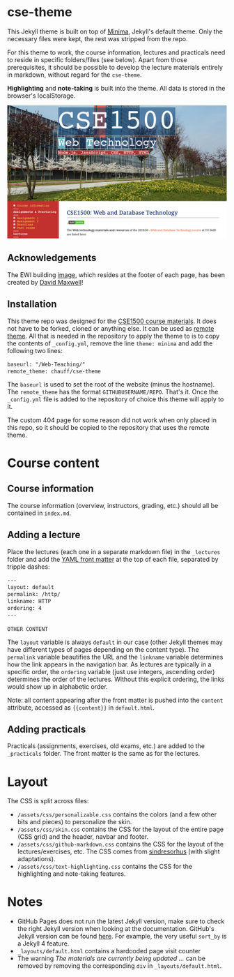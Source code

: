 # cse-theme

This Jekyll theme is built on top of [Minima](https://github.com/jekyll/minima), Jekyll's default theme. Only the necessary files were kept, the rest was stripped from the repo.

For this theme to work, the course information, lectures and practicals need to reside in specific folders/files (see below). Apart from those prerequisites, it should be possible to develop the lecture materials entirely in markdown, without regard for the `cse-theme`.

**Highlighting** and **note-taking** is built into the theme. All data is stored in the browser's localStorage.

![cse-theme preview](/screenshot.png)

## Acknowledgements

The EWI building [image](assets/images/tudelt-ewi.svg), which resides at the footer of each page, has been created by [David Maxwell](https://www.dmax.org.uk/)!

## Installation

This theme repo was designed for the [CSE1500 course materials](https://github.io/chauff/Web-Teaching/). It does not have to be forked, cloned or anything else. It can be used as [remote theme](https://github.blog/2017-11-29-use-any-theme-with-github-pages/). All that is needed in the repository to apply the theme to is to copy the contents of `_config.yml`, remove the line `theme: minima` and add the following two lines:

```
baseurl: "/Web-Teaching/"
remote_theme: chauff/cse-theme
```

The `baseurl` is used to set the root of the website (minus the hostname). The `remote_theme` has the format `GITHUBUSERNAME/REPO`. That's it. Once the `_config.yml` file is added to the repository of choice this theme will apply to it.

The custom 404 page for some reason did not work when only placed in this repo, so it should be copied to the repository that uses the remote theme.

# Course content

## Course information

The course information (overview, instructors, grading, etc.) should all be contained in `index.md`.

## Adding a lecture

Place the lectures (each one in a separate markdown file) in the `_lectures` folder and add the [YAML front matter](https://jekyllrb.com/docs/front-matter/) at the top of each file, separated by tripple dashes:

```
---
layout: default
permalink: /http/
linkname: HTTP
ordering: 4
---

OTHER CONTENT
```

The `layout` variable is always `default` in our case (other Jekyll themes may have different types of pages depending on the content type). The `permalink` variable beautifies the URL and the `linkname` variable determines how the link appears in the navigation bar. As lectures are typically in a specific order, the `ordering` variable (just use integers, ascending order) determines the order of the lectures. Without this explicit ordering, the links would show up in alphabetic order.

Note: all content appearing after the front matter is pushed into the `content` attribute, accessed as `{{content}}` in `default.html`.


## Adding practicals

Practicals (assignments, exercises, old exams, etc.) are added to the `_practicals` folder. The front matter is the same as for the lectures.

# Layout

The CSS is split across files:

- `/assets/css/personalizable.css` contains the colors (and a few other bits and pieces) to personalize the skin.
- `/assets/css/skin.css` contains the CSS for the layout of the entire page (CSS grid) and the header, navbar and footer.
- `/assets/css/github-markdown.css` contains the CSS for the layout of the lectures/exercises, etc. The CSS comes from [sindresorhus](https://github.com/sindresorhus/github-markdown-css) (with slight adaptations).
- `/assets/css/text-highlighting.css` contains the CSS for the highlighting and note-taking features.



# Notes

- GitHub Pages does not run the latest Jekyll version, make sure to check the right Jekyll version when looking at the documentation. GitHub's Jekyll version can be found [here](https://pages.github.com/versions/). For example, the very useful `sort_by` is a Jekyll 4 feature.
- `_layouts/default.html` contains a hardcoded page visit counter
- The warning *The materials are currently being updated ...* can be removed by removing the corresponding `div` in `_layouts/default.html`.

